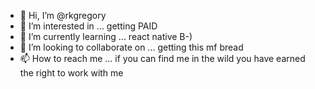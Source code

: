- 👋 Hi, I’m @rkgregory
- 👀 I’m interested in ... getting PAID
- 🌱 I’m currently learning ... react native B-)
- 💞️ I’m looking to collaborate on ... getting this mf bread
- 📫 How to reach me ... if you can find me in the wild you have earned the right to work with me

<!---
rkgregory/rkgregory is a ✨ special ✨ repository because its `README.md` (this file) appears on your GitHub profile.
You can click the Preview link to take a look at your changes.
--->
